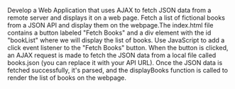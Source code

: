 Develop a Web Application that uses AJAX to fetch JSON data from a remote server and displays it on a web page. Fetch a list of fictional books from a JSON API and display them on the webpage.The index.html file contains a button labeled "Fetch Books" and a div element with the id "bookList" where we will display the list of books.
Use JavaScript to add a click event listener to the "Fetch Books" button. When the button is clicked, an AJAX request is made to fetch the JSON data from a local file called books.json (you can replace it with your API URL).
Once the JSON data is fetched successfully, it's parsed, and the displayBooks function is called to render the list of books on the webpage.
